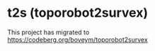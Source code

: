 # t2s (toporobot2survex)

This project has migrated to https://codeberg.org/boveym/toporobot2survex

